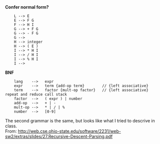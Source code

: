 __Confer normal form?__  
```
	L --> E  
	E --> F G  
	F --> H I  
	G --> + F G  
	G --> - F G  
	G -->  
	H --> integer  
	H --> ( E )  
	I --> * H I  
	I --> / H I  
	I --> % H I  
	I -->   
```
__BNF__  
```
	lang    -->   expr  
	expr    -->   term {add-op term}        // {left associative}  
	term    -->   factor {mult-op factor}   // {left associative} repeat and reduce call stack  
	factor  -->   ( expr ) | number  
	add-op  -->   + | -  
	mult-op -->   * | / | %  
	number  -->   [0-9]  
```
	
The second grammar is the same, but looks like what I tried to descrive in class.   
From: http://web.cse.ohio-state.edu/software/2231/web-sw2/extras/slides/27.Recursive-Descent-Parsing.pdf
